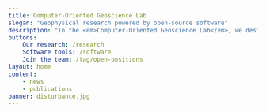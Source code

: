 ```yaml
---
title: Computer-Oriented Geoscience Lab
slogan: "Geophysical research powered by open-source software"
description: "In the <em>Computer-Oriented Geoscience Lab</em>, we design computational methods for geophysical data processing, forward modeling, and inversion. <b>Source code included.</b>"
buttons:
    Our research: /research
    Software tools: /software
    Join the team: /tag/open-positions
layout: home
content:
    - news
    - publications
banner: disturbance.jpg
---
```


